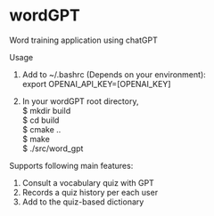 # wordGPT
Word training application using chatGPT

Usage

1. Add to ~/.bashrc (Depends on your environment):  
   export OPENAI_API_KEY=[OPENAI_KEY]

2. In your wordGPT root directory,  
   $ mkdir build  
   $ cd build  
   $ cmake ..  
   $ make  
   $ ./src/word_gpt  



Supports following main features:  
1) Consult a vocabulary quiz with GPT  
2) Records a quiz history per each user  
3) Add to the quiz-based dictionary  
